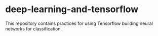 # deep-learning-and-tensorflow
This repository contains practices for using Tensorflow building neural networks for classification.
